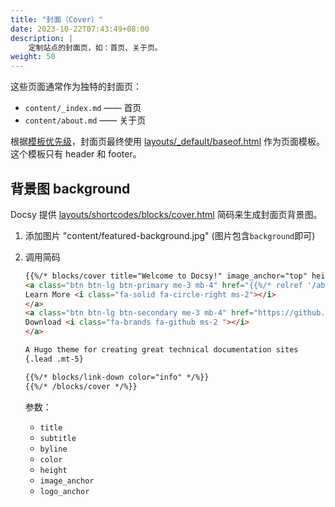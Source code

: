 ```yaml
---
title: "封面（Cover）"
date: 2023-10-22T07:43:49+08:00
description: |
    定制站点的封面页，如：首页、关于页。
weight: 50
---
```


这些页面通常作为独特的封面页：

+ `content/_index.md` —— 首页
+ `content/about.md` —— 关于页

根据[模板优先级](https://gohugo.io/templates/lookup-order/)，封面页最终使用 [layouts/_default/baseof.html](https://github.com/google/docsy/blob/main/layouts/_default/baseof.html) 作为页面模板。这个模板只有 header 和 footer。

## 背景图 background

Docsy 提供 [layouts/shortcodes/blocks/cover.html](https://github.com/google/docsy/blob/5295589fd575084a17774a0e93a12f5708e9b7c4/layouts/shortcodes/blocks/cover.html#L3) 简码来生成封面页背景图。

1. 添加图片 "content/featured-background.jpg" (图片包含`background`即可)
1. 调用简码

    ```html
    {{%/* blocks/cover title="Welcome to Docsy!" image_anchor="top" height="full" */%}}
    <a class="btn btn-lg btn-primary me-3 mb-4" href="{{%/* relref '/about' */%}}">
    Learn More <i class="fa-solid fa-circle-right ms-2"></i>
    </a>
    <a class="btn btn-lg btn-secondary me-3 mb-4" href="https://github.com/google/docsy">
    Download <i class="fa-brands fa-github ms-2 "></i>
    </a>

    A Hugo theme for creating great technical documentation sites
    {.lead .mt-5}

    {{%/* blocks/link-down color="info" */%}}
    {{%/* /blocks/cover */%}}
    ```

    参数：

    + `title`
    + `subtitle`
    + `byline`
    + `color`
    + `height`
    + `image_anchor`
    + `logo_anchor`
